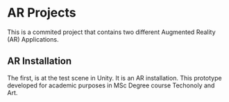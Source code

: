 # AR Projects 

This is a commited project that contains two different Augmented Reality (AR) Applications.

## AR Installation

The first, is at the test scene in Unity. It is an AR installation. This prototype developed 
for academic purposes in MSc Degree course Techonoly and Art. 
